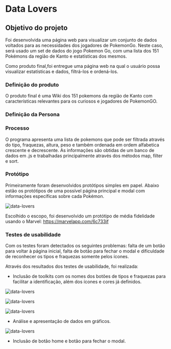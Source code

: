 # Data Lovers

## Objetivo do projeto

Foi desenvolvida uma página web para visualizar um conjunto de dados voltados para as necessidades dos jogadores de PokemonGo.
Neste caso, será usado um set de dados do jogo Pokemon Go, com uma lista dos 151 Pokémons da região de Kanto e estatísticas dos mesmos.

Como produto final,foi entregue uma página web na qual o usuário possa visualizar estatísticas e dados, filtrá-los e ordená-los.

### Definição do produto

O produto final é uma Wiki dos 151 pokemons da região de Kanto com características relevantes para os curiosos e jogadores de PokemonGO.

### Definição da Persona

<!-- persona -->

### Processo
O programa apresenta uma lista de pokemons que pode ser filtrada através do tipo, fraquezas, altura, peso e também ordenada em ordem alfabetica crescente e decrescente. As informações são obtidas de um banco de dados em .js e trabalhadas principalmente através dos métodos map, filter e sort.

### Protótipo

Primeiramente foram desenvolvidos protótipos simples em papel. 
Abaixo estão os protótipos de uma possível página principal e modal com informações específicas sobre cada Pokémon.

![data-lovers](https://github.com/loraineamaral/data-lovers/blob/master/assets/Prot%C3%B3tipo-papel-1.png)

Escolhido o escopo, foi desenvolvido um protótipo de média fidelidade usando o Marvel:
https://marvelapp.com/6c733if

### Testes de usabilidade

Com os testes foram detectados os seguintes problemas: falta de um botão para voltar à página inicial, falta de botão para fechar o modal e dificuldade de reconhecer os tipos e fraquezas somente pelos ícones.

Através dos resultados dos testes de usabilidade, foi realizada:

* Inclusão de toolkits com os nomes dos botões de tipos e fraquezas para facilitar a identificação, além dos ícones e cores já definidos.

![data-lovers](https://github.com/loraineamaral/data-lovers/blob/master/assets/teste1.png)

![data-lovers](https://github.com/loraineamaral/data-lovers/blob/master/assets/teste3.png)

![data-lovers](https://github.com/loraineamaral/data-lovers/blob/master/assets/teste4.png)

* Análise e apresentação de dados em gráficos.

![data-lovers](https://github.com/loraineamaral/data-lovers/blob/master/assets/teste2.png)

* Inclusão de botão home e botão para fechar o modal.
